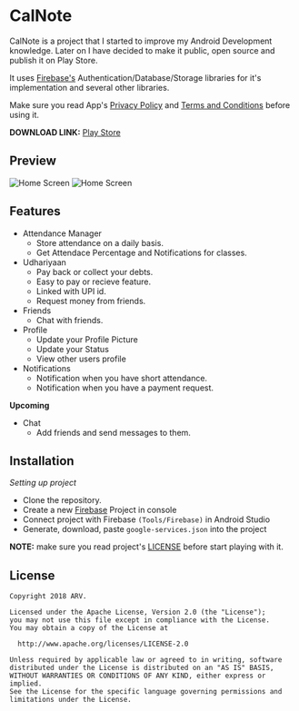 # CalNote

CalNote is a project that I started to improve my Android Development knowledge. Later on I have decided to make it public, open source and publish it on Play Store.

It uses [Firebase's](https://firebase.google.com) Authentication/Database/Storage libraries for it's implementation and several other libraries.

Make sure you read App's [Privacy Policy](PRIVACY_POLICY.md) and [Terms and Conditions](TERMS_AND_CONDITIONS.md) before using it.

**DOWNLOAD LINK:** [Play Store](https://play.google.com/store/apps/details?id=com.github.h01d.calnote)

## Preview

![Home Screen](https://firebasestorage.googleapis.com/v0/b/calnote-b55c7.appspot.com/o/Screenshot_20200714-202505(1).jpg?alt=media&token=ff5bf907-05c8-46f4-87bb-e36909b92244)
![Home Screen](https://firebasestorage.googleapis.com/v0/b/calnote-b55c7.appspot.com/o/sec.jpg?alt=media&token=900f1fed-9e77-4e44-aa80-193ed08c9818)
## Features 

- Attendance Manager
  - Store attendance on a daily basis.
  - Get Attendace Percentage and Notifications for classes.
- Udhariyaan
  - Pay back or collect your debts. 
  - Easy to pay or recieve feature.
  - Linked with UPI id.
  - Request money from friends.
- Friends
  - Chat with friends.
- Profile
  - Update your Profile Picture
  - Update your Status
  - View other users profile
- Notifications
  - Notification when you have short attendance.
  - Notification when you have a payment request.

**Upcoming**

- Chat
  - Add friends and send messages to them.

## Installation

*Setting up project*

- Clone the repository.
- Create a new [Firebase](https://firebase.google.com) Project in console
- Connect project with Firebase `(Tools/Firebase)` in Android Studio
- Generate, download, paste `google-services.json` into the project


**NOTE:** make sure you read project's [LICENSE](LICENSE) before start playing with it.

## License

```
Copyright 2018 ARV.

Licensed under the Apache License, Version 2.0 (the "License");
you may not use this file except in compliance with the License.
You may obtain a copy of the License at

  http://www.apache.org/licenses/LICENSE-2.0

Unless required by applicable law or agreed to in writing, software
distributed under the License is distributed on an "AS IS" BASIS,
WITHOUT WARRANTIES OR CONDITIONS OF ANY KIND, either express or implied.
See the License for the specific language governing permissions and
limitations under the License.
